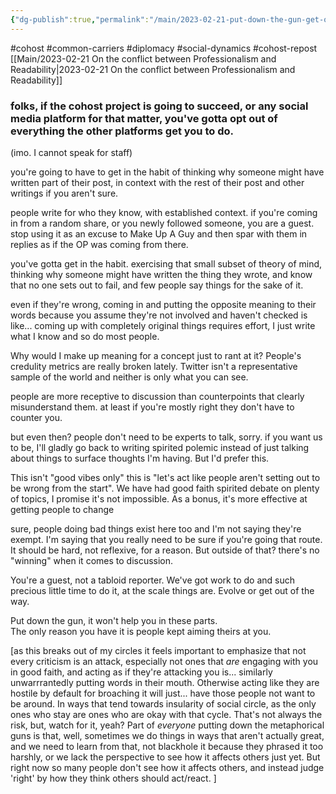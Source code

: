 ```yaml
---
{"dg-publish":true,"permalink":"/main/2023-02-21-put-down-the-gun-get-out-of-the-bucket-and-realize-you-aren-t-a-crab-on-cohost-and-posting-nicely/","noteIcon":"","created":"2023-08-09T17:00:09.309-04:00","updated":"2023-10-06T22:47:14.074-04:00"}
---
```


#cohost #common-carriers #diplomacy #social-dynamics #cohost-repost
[[Main/2023-02-21 On the conflict between Professionalism and Readability\|2023-02-21 On the conflict between Professionalism and Readability]]

### folks, if the cohost project is going to succeed, or any social media platform for that matter, you've gotta opt out of everything the other platforms get you to do.

(imo. I cannot speak for staff)

you're going to have to get in the habit of thinking why someone might have written part of their post, in context with the rest of their post and other writings if you aren't sure.

people write for who they know, with established context. if you're coming in from a random share, or you newly followed someone, you are a guest. stop using it as an excuse to Make Up A Guy and then spar with them in replies as if the OP was coming from there.

you've gotta get in the habit. exercising that small subset of theory of mind, thinking why someone might have written the thing they wrote, and know that no one sets out to fail, and few people say things for the sake of it.

even if they're wrong, coming in and putting the opposite meaning to their words because you assume they're not involved and haven't checked is like... coming up with completely original things requires effort, I just write what I know and so do most people.

Why would I make up meaning for a concept just to rant at it? People's credulity metrics are really broken lately. Twitter isn't a representative sample of the world and neither is only what you can see.

people are more receptive to discussion than counterpoints that clearly misunderstand them. at least if you're mostly right they don't have to counter you.

but even then? people don't need to be experts to talk, sorry. if you want us to be, I'll gladly go back to writing spirited polemic instead of just talking about things to surface thoughts I'm having. But I'd prefer this.

This isn't "good vibes only" this is "let's act like people aren't setting out to be wrong from the start". We have had good faith spirited debate on plenty of topics, I promise it's not impossible. As a bonus, it's more effective at getting people to change

sure, people doing bad things exist here too and I'm not saying they're exempt. I'm saying that you really need to be sure if you're going that route. It should be hard, not reflexive, for a reason. But outside of that? there's no "winning" when it comes to discussion.

You're a guest, not a tabloid reporter. We've got work to do and such precious little time to do it, at the scale things are. Evolve or get out of the way.

Put down the gun, it won't help you in these parts.  
The only reason you have it is people kept aiming theirs at you.

[as this breaks out of my circles it feels important to emphasize that not every criticism is an attack, especially not ones that _are_ engaging with you in good faith, and acting as if they're attacking you is... similarly unwarrrantedly putting words in their mouth. Otherwise acting like they are hostile by default for broaching it will just... have those people not want to be around. In ways that tend towards insularity of social circle, as the only ones who stay are ones who are okay with that cycle. That's not always the risk, but, watch for it, yeah? Part of _everyone_ putting down the metaphorical guns is that, well, sometimes we do things in ways that aren't actually great, and we need to learn from that, not blackhole it because they phrased it too harshly, or we lack the perspective to see how it affects others just yet. But right now so many people don't see how it affects others, and instead judge 'right' by how they think others should act/react. ]